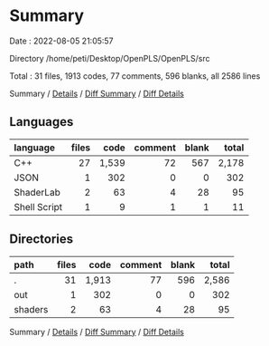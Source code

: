 # Summary

Date : 2022-08-05 21:05:57

Directory /home/peti/Desktop/OpenPLS/OpenPLS/src

Total : 31 files,  1913 codes, 77 comments, 596 blanks, all 2586 lines

Summary / [Details](details.md) / [Diff Summary](diff.md) / [Diff Details](diff-details.md)

## Languages
| language | files | code | comment | blank | total |
| :--- | ---: | ---: | ---: | ---: | ---: |
| C++ | 27 | 1,539 | 72 | 567 | 2,178 |
| JSON | 1 | 302 | 0 | 0 | 302 |
| ShaderLab | 2 | 63 | 4 | 28 | 95 |
| Shell Script | 1 | 9 | 1 | 1 | 11 |

## Directories
| path | files | code | comment | blank | total |
| :--- | ---: | ---: | ---: | ---: | ---: |
| . | 31 | 1,913 | 77 | 596 | 2,586 |
| out | 1 | 302 | 0 | 0 | 302 |
| shaders | 2 | 63 | 4 | 28 | 95 |

Summary / [Details](details.md) / [Diff Summary](diff.md) / [Diff Details](diff-details.md)